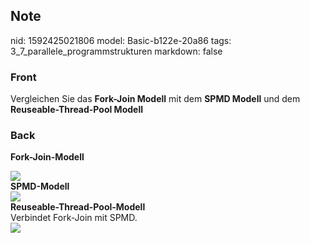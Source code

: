 ## Note
nid: 1592425021806
model: Basic-b122e-20a86
tags: 3_7_parallele_programmstrukturen
markdown: false

### Front
Vergleichen Sie das <b>Fork-Join Modell</b> mit dem <b>SPMD
Modell</b> und dem <b>Reuseable-Thread-Pool Modell</b>

### Back
<b>Fork-Join-Modell</b>
<div>
  <img src="paste-4348efeb98726dae90a58482aa9caa00d6da7331.jpg">
  <div>
    <div>
      <b>SPMD-Modell</b>
    </div>
    <div><img src= 
    "paste-c51fd70d4cd1f4c2efb7136d348e98657dd24a18.jpg"></div>
    <div>
      <b>Reuseable-Thread-Pool-Modell</b>
    </div>
    <div>
      Verbindet Fork-Join mit SPMD.
    </div>
    <div><img src= 
    "paste-6ee4ce7107fc336108f88a9e6cc4e53217f87901.jpg"></div>
  </div>
</div>
